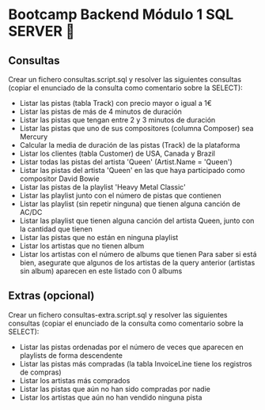 # Bootcamp Backend Módulo 1 SQL SERVER 🍋

## Consultas
Crear un fichero consultas.script.sql y resolver las siguientes consultas (copiar el enunciado de la consulta como comentario sobre la SELECT):

 - Listar las pistas (tabla Track) con precio mayor o igual a 1€
 - Listar las pistas de más de 4 minutos de duración
 - Listar las pistas que tengan entre 2 y 3 minutos de duración
 - Listar las pistas que uno de sus compositores (columna Composer) sea Mercury
 - Calcular la media de duración de las pistas (Track) de la plataforma
 - Listar los clientes (tabla Customer) de USA, Canada y Brazil
 - Listar todas las pistas del artista 'Queen' (Artist.Name = 'Queen')
 - Listar las pistas del artista 'Queen' en las que haya participado como compositor David Bowie
 - Listar las pistas de la playlist 'Heavy Metal Classic'
 - Listar las playlist junto con el número de pistas que contienen
 - Listar las playlist (sin repetir ninguna) que tienen alguna canción de AC/DC
 - Listar las playlist que tienen alguna canción del artista Queen, junto con la cantidad que tienen
 - Listar las pistas que no están en ninguna playlist
 - Listar los artistas que no tienen album
 - Listar los artistas con el número de albums que tienen
Para saber si está bien, asegurate que algunos de los artistas de la query anterior (artistas sin album) aparecen en este listado con 0 albums

## Extras (opcional)
Crear un fichero consultas-extra.script.sql y resolver las siguientes consultas (copiar el enunciado de la consulta como comentario sobre la SELECT):

 - Listar las pistas ordenadas por el número de veces que aparecen en playlists de forma descendente
 - Listar las pistas más compradas (la tabla InvoiceLine tiene los registros de compras)
 - Listar los artistas más comprados
 - Listar las pistas que aún no han sido compradas por nadie
 - Listar los artistas que aún no han vendido ninguna pista